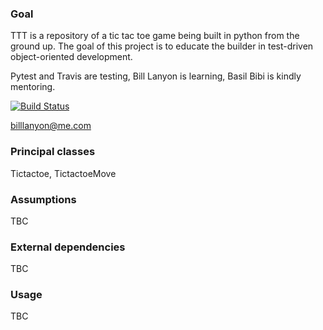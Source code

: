 ### Goal
TTT is a repository of a tic tac toe game being built in python from the ground up.
The goal of this project is to educate the builder in test-driven object-oriented development.

Pytest and Travis are testing, Bill Lanyon is learning, Basil Bibi is kindly mentoring.

[![Build Status](https://travis-ci.org/billlanyon/TTT.png?branch=master)](https://travis-ci.org/github/billlanyon/TTT)

billlanyon@me.com

### Principal classes
Tictactoe, TictactoeMove

### Assumptions
TBC

### External dependencies
TBC

### Usage
TBC


